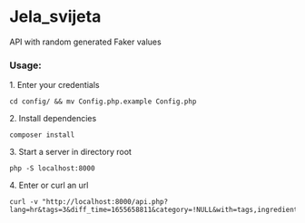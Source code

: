 # Jela_svijeta
API with random generated Faker values


<h3> Usage: </h3>
<p>1. Enter your credentials</p>


    cd config/ && mv Config.php.example Config.php

<p>2. Install dependencies </p>

    composer install
 
<p>3. Start a server in directory root </p>

    php -S localhost:8000

<p>4. Enter or curl an url</p>
 
    curl -v "http://localhost:8000/api.php?lang=hr&tags=3&diff_time=1655658811&category=!NULL&with=tags,ingredients&per_page=2"
    
